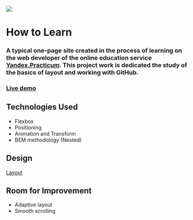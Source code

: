 <a href='https://github.com/untitled-dream/how-to-learn/blob/main/README.ru.md'><img src='https://img.shields.io/badge/Read this in-Russian-blue'/></a>

# __How to Learn__
### A typical one-page site created in the process of learning on the web developer of the online education service [Yandex.Practicum](https://practicum.yandex.ru/). This project work is dedicated the study of the basics of layout and working with GitHub.
### [Live demo](https://untitled-dream.github.io/how-to-learn/index.html)


## __Technologies Used__
- Flexbox
- Positioning
- Animation and Transform
- BEM methodology (Nested)


## __Design__
[Layout](https://code.s3.yandex.net/web-developer/project-1/sprint-2-brief.pdf)


## __Room for Improvement__
- Adaptive layout
- Smooth scrolling
